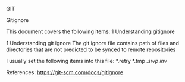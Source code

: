 GIT

Gitignore

This document covers the following items:
  1 Understanding gitignore


1 Understanding git ignore
  The git ignore file contains path of files and directories that are not predicted to be synced to remote repositories

  I usually set the following items into this file:
    *.retry
    *.tmp
    *.swp
    inv*

References: 
https://git-scm.com/docs/gitignore
